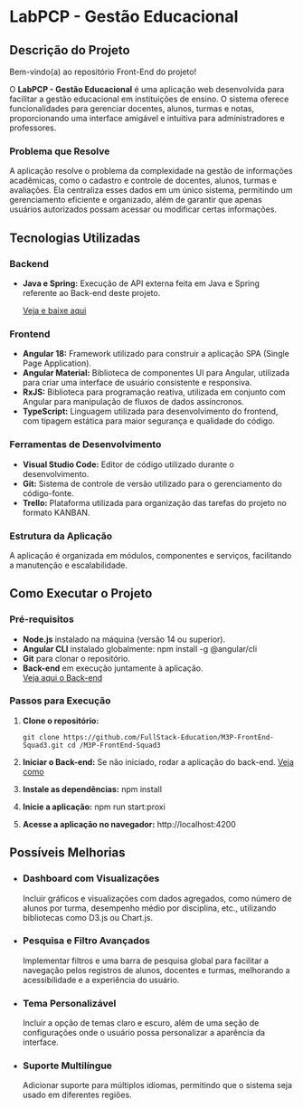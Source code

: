 # LabPCP - Gestão Educacional

## Descrição do Projeto

Bem-vindo(a) ao repositório Front-End do projeto!

O **LabPCP - Gestão Educacional** é uma aplicação web desenvolvida para facilitar a gestão educacional em instituições de ensino. O sistema oferece funcionalidades para gerenciar docentes, alunos, turmas e notas, proporcionando uma interface amigável e intuitiva para administradores e professores.

### Problema que Resolve

A aplicação resolve o problema da complexidade na gestão de informações acadêmicas, como o cadastro e controle de docentes, alunos, turmas e avaliações. Ela centraliza esses dados em um único sistema, permitindo um gerenciamento eficiente e organizado, além de garantir que apenas usuários autorizados possam acessar ou modificar certas informações.

## Tecnologias Utilizadas

### Backend
- **Java e Spring:** Execução de API externa feita em Java e Spring referente ao Back-end deste projeto.

  [Veja e baixe aqui](https://github.com/FullStack-Education/M3P-BackEnd-Squad3)

### Frontend
- **Angular 18:** Framework utilizado para construir a aplicação SPA (Single Page Application).
- **Angular Material:** Biblioteca de componentes UI para Angular, utilizada para criar uma interface de usuário consistente e responsiva.
- **RxJS:** Biblioteca para programação reativa, utilizada em conjunto com Angular para manipulação de fluxos de dados assíncronos.
- **TypeScript:** Linguagem utilizada para desenvolvimento do frontend, com tipagem estática para maior segurança e qualidade do código.

### Ferramentas de Desenvolvimento
- **Visual Studio Code:** Editor de código utilizado durante o desenvolvimento.
- **Git:** Sistema de controle de versão utilizado para o gerenciamento do código-fonte.
- **Trello:** Plataforma utilizada para organização das tarefas do projeto no formato KANBAN.

### Estrutura da Aplicação
A aplicação é organizada em módulos, componentes e serviços, facilitando a manutenção e escalabilidade. 

## Como Executar o Projeto

### Pré-requisitos
- **Node.js** instalado na máquina (versão 14 ou superior).
- **Angular CLI** instalado globalmente: npm install -g @angular/cli
- **Git** para clonar o repositório.
- **Back-end** em execução juntamente à aplicação.  
   [Veja aqui o Back-end](https://github.com/FullStack-Education/M3P-BackEnd-Squad3)

### Passos para Execução

1. **Clone o repositório:**  
   ```
   git clone https://github.com/FullStack-Education/M3P-FrontEnd-Squad3.git cd /M3P-FrontEnd-Squad3
   ```

1. **Iniciar o Back-end:**
  Se não iniciado, rodar a aplicação do back-end. 
  [Veja como](https://github.com/FullStack-Education/M3P-BackEnd-Squad3)

1. **Instale as dependências:**
  npm install

1. **Inicie a aplicação:**
  npm run start:proxi

1. **Acesse a aplicação no navegador:**
  http://localhost:4200

## Possíveis Melhorias

- ### Dashboard com Visualizações  
  Incluir gráficos e visualizações com dados agregados, como número de alunos por turma, desempenho médio por disciplina, etc., utilizando bibliotecas como D3.js ou Chart.js.

- ### Pesquisa e Filtro Avançados
  Implementar filtros e uma barra de pesquisa global para facilitar a navegação pelos registros de alunos, docentes e turmas, melhorando a acessibilidade e a experiência do usuário.

- ### Tema Personalizável
  Incluir a opção de temas claro e escuro, além de uma seção de configurações onde o usuário possa personalizar a aparência da interface.

- ### Suporte Multilíngue
  Adicionar suporte para múltiplos idiomas, permitindo que o sistema seja usado em diferentes regiões.